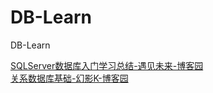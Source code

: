 # DB-Learn
DB-Learn


[SQLServer数据库入门学习总结-遇见未来-博客园](https://xfzzmzj.github.io/DB-Learn/%E5%85%B3%E7%B3%BB%E6%95%B0%E6%8D%AE%E5%BA%93%E5%9F%BA%E7%A1%80-%E5%B9%BB%E5%BD%B1K-%E5%8D%9A%E5%AE%A2%E5%9B%AD.html)  
[关系数据库基础-幻影K-博客园](https://xfzzmzj.github.io/DB-Learn/l关系数据库基础-幻影K-博客园.html)

